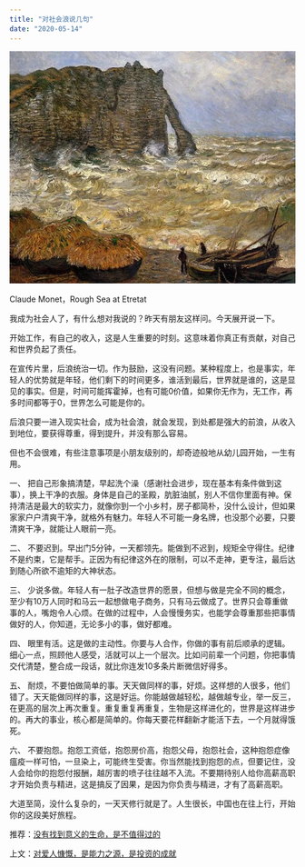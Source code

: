 ```yaml
---
title: "对社会浪说几句"
date: "2020-05-14"
---
```


  

![连岳文章](images/连岳文章picture-13.jpg)

Claude Monet，Rough Sea at Etretat

  

我成为社会人了，有什么想对我说的？昨天有朋友这样问。今天展开说一下。  

  

开始工作，有自己的收入，这是人生重要的时刻。这意味着你真正有贡献，对自己和世界负起了责任。

  

在宣传片里，后浪统治一切。作为鼓励，这没有问题。某种程度上，也是事实，年轻人的优势就是年轻，他们剩下的时间更多，谁活到最后，世界就是谁的，这是显见的事实。但是，时间可能挥霍掉，也有可能0价值，如果你无作为，无工作，再多时间都等于0，世界怎么可能是你的。

  

后浪只要一进入现实社会，成为社会浪，就会发现，到处都是强大的前浪，从收入到地位，要获得尊重，得到提升，并没有那么容易。

  

但也不会很难，有些注意事项是小朋友级别的，却奇迹般地从幼儿园开始，一生有用。

  

一、 把自己形象搞清楚，早起洗个澡（感谢社会进步，现在基本有条件做到这事），换上干净的衣服。身体是自己的圣殿，肮脏油腻，别人不信你里面有神。保持清洁是最大的软实力，就像你到一个小乡村，房子都简朴，没什么设计，但如果家家户户清爽干净，就格外有魅力。年轻人不可能一身名牌，也没那个必要，只要清爽干净，就能让人眼前一亮。

  

二、 不要迟到。早出门5分钟，一天都领先。能做到不迟到，规矩全守得住。纪律不是约束，它是帮手。正因为有纪律这外在的限制，可以不走神，更专注，最后达到随心所欲不逾矩的大神状态。

  

三、 少说多做。年轻人有一肚子改造世界的愿景，但想与做是完全不同的概念，至少有10万人同时和马云一起想做电子商务，只有马云做成了。世界只会尊重做事的人，嘴炮令人心烦。在做的过程中，人会慢慢务实，也能学会尊重那些把事情做好的人，你知道，无论多小的事，做好都难。

  

四、 眼里有活。这是做的主动性。你要与人合作，你做的事有前后顺承的逻辑。细心一点，照顾他人感受，活就可以上一个层次。比如问前辈一个问题，你把事情交代清楚，整合成一段话，就比你连发10多条片断微信好得多。

  

五、 耐烦，不要怕做简单的事。天天做同样的事，好烦。这样想的人很多，他们错了。天天能做同样的事，这是好运。你能越做越轻松，越做越专业，举一反三，在更高的层次上再次重复。重复重复再重复，生物是这样进化的，世界是这样进步的。再大的事业，核心都是简单的。你每天要花样翻新才能活下去，一个月就得饿死。

  

六、 不要抱怨。抱怨工资低，抱怨房价高，抱怨父母，抱怨社会，这种抱怨症像瘟疫一样可怕，一旦染上，可能终生受害。你当然能找到抱怨的点，但要记住，没人会给你的抱怨付报酬，越厉害的喷子往往越不入流。不要期待别人给你高薪高职才开始负责与精进，这是搞反了因果，是因为你负责与精进，才有了高薪高职。

  

大道至简，没什么复杂的，一天天修行就是了。人生很长，中国也在往上行，开始你的这段美好旅程。 

  

推荐：[没有找到意义的生命，是不值得过的](http://mp.weixin.qq.com/s?__biz=MjM5NDU0Mjk2MQ==&mid=2651638700&idx=2&sn=b46d16f5c56b375022198c2a54bca16c&chksm=bd7e4fb28a09c6a480678e01ea154caf4a4a4cb5c7191da6f1048355f5fb27810888c00a7c7d&scene=21#wechat_redirect)  

上文：[对爱人慷慨，是能力之源，是投资的成就](http://mp.weixin.qq.com/s?__biz=MjM5NDU0Mjk2MQ==&mid=2651639127&idx=1&sn=ebf1fe1c76704aaabb04b3120b9975ae&chksm=bd7e49498a09c05f9799e39dbe3d43626450d538fa63e2f35c0ef8ce99f48c7c8ad3a3fe5dde&scene=21#wechat_redirect)
